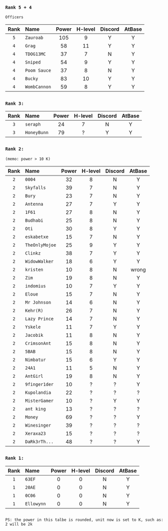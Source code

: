 ### `Rank 5 + 4`

```
Officers
```
| Rank | Name         | Power | H-level | Discord | AtBase |
| :--: | :----------- | :---: | :-----: | :-----: | :----: |
| `5`  | `Zauroab`    |  105  |    9    |    Y    |    Y   |
| `4`  | `Grag`       |  58   |    11   |    Y    |    Y   |
| `4`  | `TDOG13MC`   |  37   |    7    |    N    |    Y   |
| `4`  | `Sniped`     |  54   |    9    |    Y    |    Y   |
| `4`  | `Poom Sauce` |  37   |    8    |    N    |    Y   |
| `4`  | `Bucky`      |  83   |    10   |    Y    |    Y   |
| `4`  | `WombCannon` |  59   |    8    |    Y    |    Y   |


##
### `Rank 3:`
| Rank | Name         | Power | H-level | Discord | AtBase |
| :--: | :----------- | :---: | :-----: | :-----: | :----: |
| `3`  | `seraph`     |  24   |    7    |    N    |    Y   | 
| `3`  | `HoneyBunn`  |  79   |    ?    |    Y    |    Y   |

## 
### `Rank 2:` 
```
(memo: power > 10 K)
```
| Rank | Name          | Power | H-level | Discord | AtBase |
| :--: | :-----------  | :---: | :-----: | :-----: | :----: |
| `2`  | `0004`        |  32   |    8    |    N    |    Y   |
| `2`  | `Skyfalls`    |  39   |    7    |    N    |    Y|
| `2`  | `Bury`        |  23   |    7    |    N    |    Y|
| `2`  | `Antenna`     |  27   |    7    |    Y    |    Y|
| `2`  | `1F61`        |  27   |    8    |    N    |    Y|
| `2`  | `Budhabi`     |  25   |    8    |    N    |    Y|
| `2`  | `Oti`         |  30   |    8    |    Y    |    Y|
| `2`  | `eskabetxe`   |  15   |    7    |    N    |    Y|
| `2`  | `TheOnlyMojoe`|  25   |    9    |    Y    |    Y|
| `2`  | `Clinkz`      |  38   |    7    |    Y    |    Y|
| `2`  | `WidowWalker` |  18   |    6    |    Y    |    Y|
| `2`  | `kristen`     |  10   |    8    |    N    |    wrong|
| `2`  | `Zim`         |  19   |    8    |    N    |    Y|
| `2`  | `indomius`    |  10   |    7    |    Y    |    Y|
| `2`  | `Eloue`       |  15   |    7    |    N    |    Y|
| `2`  | `Mr Johnson`  |  14   |    6    |    N    |    Y|
| `2`  | `Kehr(R)`     |  26   |    7    |    N    |    Y|
| `2`  | `Lazy Prince` |  14   |    7    |    N    |    Y|
| `2`  | `Yskele`      |  11   |    7    |    Y    |    Y|
| `2`  | `Jacobik`     |  11   |    8    |    N    |    Y|
| `2`  | `CrimsonAnt`  |  15   |    8    |    N    |    Y|
| `2`  | `5BAB`        |  15   |    8    |    N    |    Y|
| `2`  | `Nimbatur`    |  15   |    6    |    Y    |    Y|
| `2`  | `24A1`        |  11   |    5    |    N    |    Y|
| `2`  | `AntGirl`     |  19   |    8    |    N    |    Y|
| `2`  | `9finger1der` |  10   |    ?    |    ?    |    Y|
| `2`  | `Kupolandia`  |  22   |    ?    |    ?    |    ?|
| `2`  | `MisterGamer` |  10   |    ?    |    Y    |    Y|
| `2`  | `ant king`    |  13   |    ?    |    ?    |    ?|
| `2`  | `Money`       |  69   |    ?    |    ?    |    Y|
| `2`  | `Winesinger`  |  39   |    ?    |    ?    |    ?|
| `2`  | `Xeraxa23`    |  15   |    ?    |    ?    |    ?|
| `2`  | `DaRk3rTh...` |  48   |    ?    |    ?    |    Y|






## 
### `Rank 1:`
| Rank | Name         | Power | H-level | Discord | AtBase |
| :--: | :----------- | :---: | :-----: | :-----: | :----: |
| `1`  | `63EF`         | 0  | 0 |  N | Y|
| `1`  | `20AE`         | 0  | 0 |  N | Y|
| `1`  | `0C06`         | 0  | 0 |  N | Y|
| `1`  | `Ellowynn`     | 0  | 0 |  N | Y|
## 

`PS: the power in this talbe is rounded, unit now is set to K, such as: 2 will be 2k`
